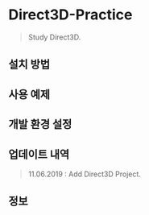 # Direct3D-Practice
> Study Direct3D.

## 설치 방법

## 사용 예제

## 개발 환경 설정

## 업데이트 내역
> 11.06.2019 : Add Direct3D Project.

## 정보
